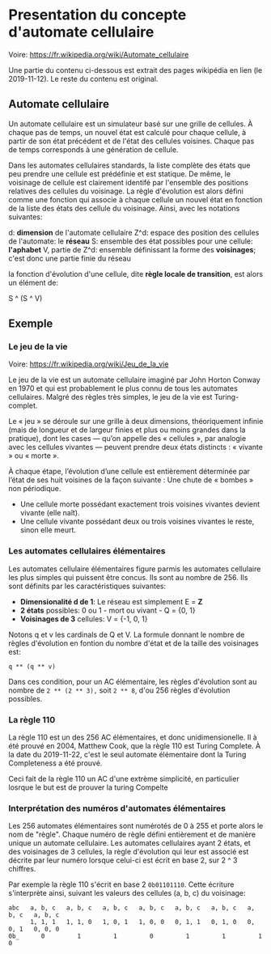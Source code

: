 # Presentation du concepte d'automate cellulaire

Voire:
https://fr.wikipedia.org/wiki/Automate_cellulaire

Une partie du contenu ci-dessous est extrait des pages wikipédia en lien (le 2019-11-12). Le reste du contenu est original.

## Automate cellulaire

Un automate cellulaire est un simulateur basé sur une grille de cellules. À chaque pas de temps, un nouvel état est calculé pour chaque cellule, à partir de son état précédent et de l'état des cellules voisines. Chaque pas de temps corresponds à une génération de cellule.

Dans les automates cellulaires standards, la liste complète des états que peu prendre une cellule est prédéfinie et est statique. De même, le voisinage de cellule est clairement identifé par l'ensemble des positions relatives des cellules du voisinage. La règle d'évolution est alors défini comme une fonction qui associe à chaque cellule un nouvel état en fonction de la liste des états des cellule du voisinage. Ainsi, avec les notations suivantes:

d: **dimension** de l'automate cellulaire
Z^d: espace des position des cellules de l'automate: le **réseau**
S: ensemble des état possibles pour une cellule: **l'aphabet**
V, partie de Z^d: ensemble définissant la forme des **voisinages**; c'est donc une partie finie du réseau

la fonction d'évolution d'une cellule, dite **règle locale de transition**, est alors un élément de:

S ^ (S ^ V)

## Exemple

### Le jeu de la vie

Voire:
https://fr.wikipedia.org/wiki/Jeu_de_la_vie

Le jeu de la vie est un automate cellulaire imaginé par John Horton Conway en 1970 et qui est probablement le plus connu de tous les automates cellulaires. Malgré des règles très simples, le jeu de la vie est Turing-complet.

Le « jeu » se déroule sur une grille à deux dimensions, théoriquement infinie (mais de longueur et de largeur finies et plus ou moins grandes dans la pratique), dont les cases — qu’on appelle des « cellules », par analogie avec les cellules vivantes — peuvent prendre deux états distincts : « vivante » ou « morte ».

À chaque étape, l’évolution d’une cellule est entièrement déterminée par l’état de ses huit voisines de la façon suivante :
Une chute de « bombes » non périodique.

- Une cellule morte possédant exactement trois voisines vivantes devient vivante (elle naît).
- Une cellule vivante possédant deux ou trois voisines vivantes le reste, sinon elle meurt.

### Les automates cellulaires élémentaires

Les automates cellulaire élémentaires figure parmis les automates cellulaire les plus simples qui puissent être concus. Ils sont au nombre de 256. Ils sont définits par les caractéristiques suivantes:

- **Dimensionalité d de 1**: Le réseau est simplement E = **Z**
- **2 états** possibles: 0 ou 1 - mort ou vivant - Q = {0, 1}
- **Voisinages de 3** cellules: V = {-1, 0, 1}

Notons q et v les cardinals de Q et V. La formule donnant le nombre de règles d'évolution en fontion du nombre d'état et de la taille des voisinages est:

`q ** (q ** v)`

Dans ces condition, pour un AC élémentaire, les règles d'évolution sont au nombre de `2 ** (2 ** 3),` soit `2 ** 8`, d'ou 256 règles d'évolution possibles.

### La règle 110

La règle 110 est un des 256 AC élémentaires, et donc unidimensionelle. Il à été prouvé en 2004, Matthew Cook, que la règle 110 est Turing Complete. À la date du 2019-11-22, c'est le seul automate élémentaire dont la Turing Completeness a été prouvé.

Ceci fait de la règle 110 un AC d'une extrème simplicité, en particulier losrque le but est de prouver la turing Compelte

### Interprétation des numéros d'automates élémentaires

Les 256 automates élémentaires sont numérotés de 0 à 255 et porte alors le nom de "règle". Chaque numéro de règle défini entièrement et de manière unique un automate cellulaire. Les automates cellulaires ayant 2 états, et des voisinages de 3 cellules, la règle d'évolution qui leur est associé est décrite par leur numéro lorsque celui-ci est écrit en base 2, sur 2 ^ 3 chiffres.

Par exemple la règle 110 s'écrit en base 2 `0b01101110`. Cette écriture s'interprète ainsi, suivant les valeurs des cellules (a, b, c) du voisinage:

```
abc   a, b, c   a, b, c   a, b, c   a, b, c   a, b, c   a, b, c   a, b, c   a, b, c
      1, 1, 1   1, 1, 0   1, 0, 1   1, 0, 0   0, 1, 1   0, 1, 0   0, 0, 1   0, 0, 0
0b_      0         1         1         0         1         1         1         0
```
